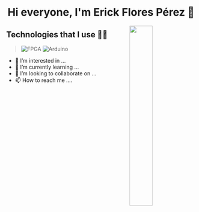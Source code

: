 <h1 align="center">Hi everyone, I'm Erick Flores Pérez 👋</h1>
<img src="https://media.tenor.com/xPA2rCeWb7wAAAAd/baby-hello.gif" align="right" width="35%">

## Technologies that I use 👨‍💻

> ![FPGA](https://img.shields.io/badge/-FPGA-blue?style=for-the-badge&logo=&logoColor=white) 
> ![Arduino](https://img.shields.io/badge/-Arduino-00979D?style=for-the-badge&logo=Arduino&logoColor=white) 


- 👀 I’m interested in ...
- 🌱 I’m currently learning ...
- 💞️ I’m looking to collaborate on ...
- 📫 How to reach me ....
